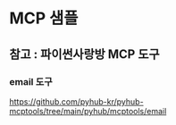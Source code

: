 # MCP 샘플

## 참고 : 파이썬사랑방 MCP 도구

### email 도구

https://github.com/pyhub-kr/pyhub-mcptools/tree/main/pyhub/mcptools/email

